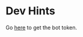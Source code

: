 # Dev Hints

Go [here](https://discord.com/developers/applications/790129414310068224/bot) to get the bot token.

